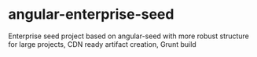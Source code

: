 # angular-enterprise-seed
Enterprise seed project based on angular-seed with more robust structure for large projects, CDN ready artifact creation, Grunt build
